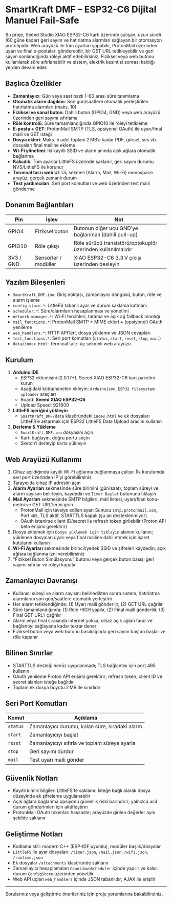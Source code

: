 # SmartKraft DMF – ESP32-C6 Dijital Manuel Fail-Safe

Bu proje, Seeed Studio XIAO ESP32-C6 kartı üzerinde çalışan, uzun süreli (60 güne kadar) geri sayım ve hatırlatma alarmları sağlayan bir otomasyon prototipidir. Web arayüzü ile tüm ayarları yapabilir, ProtonMail üzerinden uyarı ve final e-postaları gönderebilir, bir GET URL tetikleyebilir ve geri sayım sonlandığında röleyi aktif edebilirsiniz. Fiziksel veya web butonu kullanılarak süre sıfırlanabilir ve sistem, elektrik kesintisi sonrası kaldığı yerden devam eder.

## Başlıca Özellikler

- **Zamanlayıcı**: Gün veya saat bazlı 1–60 arası süre tanımlama
- **Otomatik alarm dağılımı**: Son gün/saatlere otomatik yerleştirilen hatırlatma alarmları (maks. 10)
- **Fiziksel ve sanal buton**: Dahili buton (GPIO4, GND) veya web arayüzü üzerinden geri sayımı sıfırlama
- **Röle kontrolü**: Süre tamamlandığında GPIO10 ile röleyi tetikleme
- **E-posta + GET**: ProtonMail SMTP (TLS, opsiyonel OAuth) ile uyarı/final maili ve GET isteği
- **Dosya ekleri**: Maks. 5 adet toplam 2 MB’a kadar PDF, görsel, ses vb. dosyaları final mailine ekleme
- **Wi-Fi yönetimi**: İki kayıtlı SSID ve alarm anında açık ağlara otomatik bağlanma
- **Kalıcılık**: Tüm ayarlar LittleFS üzerinde saklanır, geri sayım durumu NVS/LittleFS ile korunur
- **Terminal tarzı web UI**: Üç sekmeli (Alarm, Mail, Wi-Fi) monospace arayüz, gerçek zamanlı durum
- **Test yardımcıları**: Seri port komutları ve web üzerinden test maili gönderme

## Donanım Bağlantıları

| Pin | İşlev | Not |
| --- | --- | --- |
| GPIO4 | Fiziksel buton | Butonun diğer ucu GND’ye bağlanmalı (dahili pull-up)
| GPIO10 | Röle çıkışı | Röle sürücü transistörü/optokuplör üzerinden kullanılmalıdır
| 3V3 / GND | Sensörler / modüller | XIAO ESP32-C6 3.3 V çıkışı üzerinden besleyin

## Yazılım Bileşenleri

- `SmartKraft_DMF.ino`: Giriş noktası, zamanlayıcı döngüsü, buton, röle ve alarm işleme
- `config_store.*`: LittleFS tabanlı ayar ve durum saklama katmanı
- `scheduler.*`: Süre/alarmların hesaplanması ve yönetimi
- `network_manager.*`: Wi-Fi tercihleri, tarama ve açık ağ fallback mantığı
- `mail_functions.*`: ProtonMail SMTP + MIME ekleri + (opsiyonel) OAuth yenileme
- `web_handlers.*`: HTTP API’leri, dosya yükleme ve JSON cevapları
- `test_functions.*`: Seri port komutları (`status`, `start`, `reset`, `stop`, `mail`)
- `data/index.html`: Terminal tarzı üç sekmeli web arayüzü

## Kurulum

1. **Arduino IDE**
   - ESP32 eklentisini (2.0.17+), Seeed XIAO ESP32-C6 kart paketini kurun
   - Aşağıdaki kütüphaneleri ekleyin: `ArduinoJson`, `ESP32 filesystem uploader` araçları
   - Board: **Seeed XIAO ESP32-C6**
   - Upload Speed: 921600
2. **LittleFS içeriğini yükleyin**
   - `SmartKraft_DMF/data` klasöründeki `index.html` ve ek dosyaları LittleFS’e aktarmak için ESP32 LittleFS Data Upload aracını kullanın
3. **Derleme & Yükleme**
   - `SmartKraft_DMF.ino` dosyasını açın
   - Kartı bağlayın, doğru portu seçin
   - Sketch’i derleyip karta yükleyin

## Web Arayüzü Kullanımı

1. Cihaz açıldığında kayıtlı Wi-Fi ağlarına bağlanmaya çalışır. İlk kurulumda seri port üzerinden IP’yi görebilirsiniz
2. Tarayıcıda cihaz IP adresini açın
3. **Alarm Ayarları** sekmesinde süre birimini (gün/saat), toplam süreyi ve alarm sayısını belirleyin, kaydedin ve `Timer Başlat` butonuna tıklayın
4. **Mail Ayarları** sekmesinde SMTP bilgileri, mail listesi, uyarı/final konu-metni ve GET URL’lerini girin
   - ProtonMail için tavsiye edilen ayar: Sunucu `smtp.protonmail.com`, Port `465`, TLS aktif, STARTTLS kapalı (şu an desteklenmiyor)
   - OAuth istenirse client ID/secret ile refresh token girilebilir (Proton API beta erişimi gerektirir)
5. Dosya eklemek için `Dosya yüklemek için tıklayın` alanını kullanın; yüklenen dosyaları uyarı veya final mailine dahil etmek için işaret kutularını kullanın
6. **Wi-Fi Ayarları** sekmesinde birincil/yedek SSID ve şifreleri kaydedin; açık ağlara bağlanma izni verebilirsiniz
7. “Fiziksel Buton Simülasyonu” butonu veya gerçek buton basışı geri sayımı sıfırlar ve röleyi kapatır

## Zamanlayıcı Davranışı

- Kullanıcı süreyi ve alarm sayısını belirledikten sonra sistem, hatırlatma alarmlarını son gün/saatlere otomatik yerleştirir
- Her alarm tetiklendiğinde: (1) Uyarı maili gönderilir, (2) GET URL çağrılır
- Süre tamamlandığında: (1) Röle HIGH yapılır, (2) Final maili gönderilir, (3) Final GET URL’i çağrılır
- Alarm veya final sırasında internet yoksa, cihaz açık ağları tarar ve bağlantıyı sağlayana kadar tekrar dener
- Fiziksel buton veya web butonu basıldığında geri sayım baştan başlar ve röle kapanır

## Bilinen Sınırlar

- STARTTLS desteği henüz uygulanmadı; TLS bağlantısı için port 465 kullanın
- OAuth yenileme Proton API erişimi gerektirir; refresh token, client ID ve secret alanları isteğe bağlıdır
- Toplam ek dosya boyutu 2 MB ile sınırlıdır

## Seri Port Komutları

| Komut | Açıklama |
| --- | --- |
| `status` | Zamanlayıcı durumu, kalan süre, sıradaki alarm |
| `start` | Zamanlayıcıyı başlat |
| `reset` | Zamanlayıcıyı sıfırla ve toplam süreye ayarla |
| `stop` | Geri sayımı durdur |
| `mail` | Test uyarı maili gönder |

## Güvenlik Notları

- Kayıtlı kimlik bilgileri LittleFS’te saklanır. İsteğe bağlı olarak dosya düzeyinde ek şifreleme uygulanabilir
- Açık ağlara bağlanma opsiyonu güvenlik riski barındırır; yalnızca acil durum gönderimleri için aktifleştirin
- ProtonMail OAuth tokenları hassastır; arayüzde girilen değerler aynı şekilde saklanır

## Geliştirme Notları

- Kodlama stili: modern C++ (ESP-IDF uyumlu), modüler başlık/dosyalar
- `LittleFS` ile ayar dosyaları: `/timer.json`, `/mail.json`, `/wifi.json`, `/runtime.json`
- Ek dosyalar `/attachments` klasöründe saklanır
- Zamanlayıcı hesaplamaları `CountdownScheduler` içinde yapılır ve kalıcı durum `ConfigStore` üzerinden yönetilir
- Web API uçları `web_handlers` içinde JSON tabanlıdır; AJAX ile erişilir

---

Sorularınız veya geliştirme önerileriniz için proje yorumlarına bakabilirsiniz.
